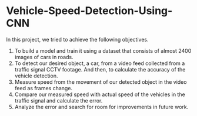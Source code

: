 # Vehicle-Speed-Detection-Using-CNN
In this project, we tried to achieve the following objectives.
1. To build a model and train it using a dataset that consists of almost 2400 images of cars in
roads.
2. To detect our desired object, a car, from a video feed collected from a traffic signal CCTV
footage. And then, to calculate the accuracy of the vehicle detection.
3. Measure speed from the movement of our detected object in the video feed as frames
change.
4. Compare our measured speed with actual speed of the vehicles in the traffic signal and
calculate the error.
5. Analyze the error and search for room for improvements in future work.
